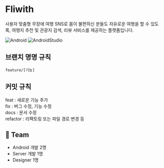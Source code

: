 # Fliwith
사용자 맞춤형 무장애 여행 SNS로 몸이 불편하신 분들도 자유로운 여행을 할 수 있도록, 여행지 추천 및 관광지 검색, 리뷰 서비스를 제공하는 플랫폼입니다.

![Android](https://img.shields.io/badge/android-34A853?style=for-the-badge&logo=android&logoColor=white)
![AndroidStudio](https://img.shields.io/badge/androidstudio-3DDC84?style=for-the-badge&logo=androidstudio&logoColor=black)

## 브랜치 명명 규칙

`feature/[기능]`

## 커밋 규칙

feat : 새로운 기능 추가  
fix : 버그 수정, 기능 수정  
docs : 문서 수정  
refactor : 리팩토링 또는 파일 경로 변경 등  

## 👥 Team 

- Android 개발 2명 
- Server 개발 1명 
- Designer 1명
  
